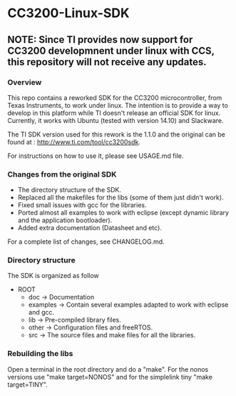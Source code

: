 # CC3200-Linux-SDK

## NOTE: Since TI provides now support for CC3200 developmnent under linux with CCS, this repository will not receive any updates.

### Overview
This repo contains a reworked SDK for the CC3200 microcontroller, from Texas 
Instruments, to work under linux.
The intention is to provide a way to develop in this platform while TI doesn't
release an official SDK for linux.
Currently, it works with Ubuntu (tested with version 14.10) and Slackware.

The TI SDK version used for this rework is the 1.1.0 and the original can be
found at : http://www.ti.com/tool/cc3200sdk.

For instructions on how to use it, please see USAGE.md file.

### Changes from the original SDK
- The directory structure of the SDK.
- Replaced all the makefiles for the libs (some of them just didn't work).
- Fixed small issues with gcc for the libraries.
- Ported almost all examples to work with eclipse (except dynamic library and the
    application bootloader).
- Added extra documentation (Datasheet and etc).

For a complete list of changes, see CHANGELOG.md.

### Directory structure
The SDK is organized as follow

- ROOT 
    - doc -> Documentation
    - examples -> Contain several examples adapted to work with eclipse and gcc.
    - lib -> Pre-compiled library files.
    - other -> Configuration files and freeRTOS.
    - src -> The source files and make files for all the libraries.
    
### Rebuilding the libs

Open a terminal in the root directory and do a "make". For the nonos versions
use "make target=NONOS" and for the simplelink tiny "make target=TINY".
